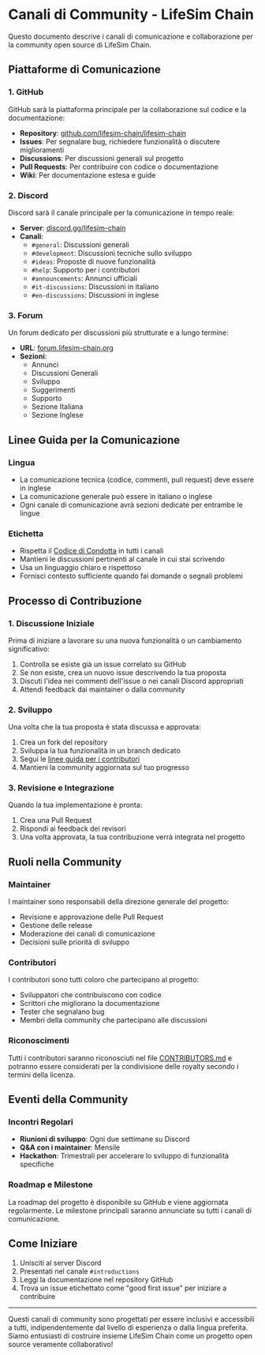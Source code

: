 # Canali di Community - LifeSim Chain

Questo documento descrive i canali di comunicazione e collaborazione per la community open source di LifeSim Chain.

## Piattaforme di Comunicazione

### 1. GitHub

GitHub sarà la piattaforma principale per la collaborazione sul codice e la documentazione:

- **Repository**: [github.com/lifesim-chain/lifesim-chain](https://github.com/lifesim-chain/lifesim-chain)
- **Issues**: Per segnalare bug, richiedere funzionalità o discutere miglioramenti
- **Discussions**: Per discussioni generali sul progetto
- **Pull Requests**: Per contribuire con codice o documentazione
- **Wiki**: Per documentazione estesa e guide

### 2. Discord

Discord sarà il canale principale per la comunicazione in tempo reale:

- **Server**: [discord.gg/lifesim-chain](https://discord.gg/lifesim-chain)
- **Canali**:
  - `#general`: Discussioni generali
  - `#development`: Discussioni tecniche sullo sviluppo
  - `#ideas`: Proposte di nuove funzionalità
  - `#help`: Supporto per i contributori
  - `#announcements`: Annunci ufficiali
  - `#it-discussions`: Discussioni in italiano
  - `#en-discussions`: Discussioni in inglese

### 3. Forum

Un forum dedicato per discussioni più strutturate e a lungo termine:

- **URL**: [forum.lifesim-chain.org](https://forum.lifesim-chain.org)
- **Sezioni**:
  - Annunci
  - Discussioni Generali
  - Sviluppo
  - Suggerimenti
  - Supporto
  - Sezione Italiana
  - Sezione Inglese

## Linee Guida per la Comunicazione

### Lingua

- La comunicazione tecnica (codice, commenti, pull request) deve essere in inglese
- La comunicazione generale può essere in italiano o inglese
- Ogni canale di comunicazione avrà sezioni dedicate per entrambe le lingue

### Etichetta

- Rispetta il [Codice di Condotta](CODE_OF_CONDUCT.md) in tutti i canali
- Mantieni le discussioni pertinenti al canale in cui stai scrivendo
- Usa un linguaggio chiaro e rispettoso
- Fornisci contesto sufficiente quando fai domande o segnali problemi

## Processo di Contribuzione

### 1. Discussione Iniziale

Prima di iniziare a lavorare su una nuova funzionalità o un cambiamento significativo:

1. Controlla se esiste già un issue correlato su GitHub
2. Se non esiste, crea un nuovo issue descrivendo la tua proposta
3. Discuti l'idea nei commenti dell'issue o nei canali Discord appropriati
4. Attendi feedback dai maintainer o dalla community

### 2. Sviluppo

Una volta che la tua proposta è stata discussa e approvata:

1. Crea un fork del repository
2. Sviluppa la tua funzionalità in un branch dedicato
3. Segui le [linee guida per i contributori](CONTRIBUTING_IT.md)
4. Mantieni la community aggiornata sul tuo progresso

### 3. Revisione e Integrazione

Quando la tua implementazione è pronta:

1. Crea una Pull Request
2. Rispondi ai feedback dei revisori
3. Una volta approvata, la tua contribuzione verrà integrata nel progetto

## Ruoli nella Community

### Maintainer

I maintainer sono responsabili della direzione generale del progetto:

- Revisione e approvazione delle Pull Request
- Gestione delle release
- Moderazione dei canali di comunicazione
- Decisioni sulle priorità di sviluppo

### Contributori

I contributori sono tutti coloro che partecipano al progetto:

- Sviluppatori che contribuiscono con codice
- Scrittori che migliorano la documentazione
- Tester che segnalano bug
- Membri della community che partecipano alle discussioni

### Riconoscimenti

Tutti i contributori saranno riconosciuti nel file [CONTRIBUTORS.md](CONTRIBUTORS.md) e potranno essere considerati per la condivisione delle royalty secondo i termini della licenza.

## Eventi della Community

### Incontri Regolari

- **Riunioni di sviluppo**: Ogni due settimane su Discord
- **Q&A con i maintainer**: Mensile
- **Hackathon**: Trimestrali per accelerare lo sviluppo di funzionalità specifiche

### Roadmap e Milestone

La roadmap del progetto è disponibile su GitHub e viene aggiornata regolarmente. Le milestone principali saranno annunciate su tutti i canali di comunicazione.

## Come Iniziare

1. Unisciti al server Discord
2. Presentati nel canale `#introductions`
3. Leggi la documentazione nel repository GitHub
4. Trova un issue etichettato come "good first issue" per iniziare a contribuire

---

Questi canali di community sono progettati per essere inclusivi e accessibili a tutti, indipendentemente dal livello di esperienza o dalla lingua preferita. Siamo entusiasti di costruire insieme LifeSim Chain come un progetto open source veramente collaborativo!
